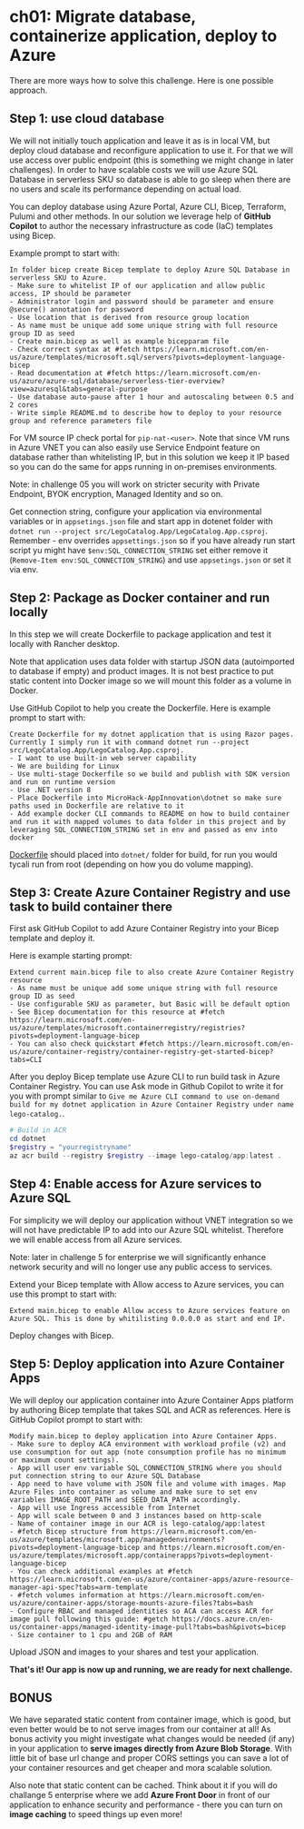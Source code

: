# ch01: Migrate database, containerize application, deploy to Azure
There are more ways how to solve this challenge. Here is one possible approach.

## Step 1: use cloud database
We will not initially touch application and leave it as is in local VM, but deploy cloud database and reconfigure application to use it. For that we will use access over public endpoint (this is something we might change in later challenges). In order to have scalable costs we will use Azure SQL Database in serverless SKU so database is able to go sleep when there are no users and scale its performance depending on actual load.

You can deploy database using Azure Portal, Azure CLI, Bicep, Terraform, Pulumi and other methods. In our solution we leverage help of **GitHub Copilot** to author the necessary infrastructure as code (IaC) templates using Bicep.

Example prompt to start with:
```
In folder bicep create Bicep template to deploy Azure SQL Database in serverless SKU to Azure. 
- Make sure to whitelist IP of our application and allow public access, IP should be parameter
- Administrator login and password should be parameter and ensure @secure() annotation for password
- Use location that is derived from resource group location
- As name must be unique add some unique string with full resource group ID as seed
- Create main.bicep as well as example bicepparam file
- Check correct syntax at #fetch https://learn.microsoft.com/en-us/azure/templates/microsoft.sql/servers?pivots=deployment-language-bicep
- Read documentation at #fetch https://learn.microsoft.com/en-us/azure/azure-sql/database/serverless-tier-overview?view=azuresql&tabs=general-purpose
- Use database auto-pause after 1 hour and autoscaling between 0.5 and 2 cores
- Write simple README.md to describe how to deploy to your resource group and reference parameters file
```

For VM source IP check portal for ```pip-nat-<user>```. Note that since VM runs in Azure VNET you can also easily use Service Endpoint feature on database rather than whitelisting IP, but in this solution we keep it IP based so you can do the same for apps running in on-premises environments.

Note: in challenge 05 you will work on stricter security with Private Endpoint, BYOK encryption, Managed Identity and so on.

Get connection string, configure your application via environmental variables or in ```appsetings.json``` file and start app in dotenet folder with ```dotnet run --project src/LegoCatalog.App/LegoCatalog.App.csproj```. Remember - env overrides ```appsettings.json``` so if you have already run start script yu might have ```$env:SQL_CONNECTION_STRING``` set either remove it (```Remove-Item env:SQL_CONNECTION_STRING```) and use ```appsetings.json``` or set it via env.

## Step 2: Package as Docker container and run locally
In this step we will create Dockerfile to package application and test it locally with Rancher desktop.

Note that application uses data folder with startup JSON data (autoimported to database if empty) and product images. It is not best practice to put static content into Docker image so we will mount this folder as a volume in Docker.

Use GitHub Copilot to help you create the Dockerfile. Here is example prompt to start with:
```
Create Dockerfile for my dotnet application that is using Razor pages. Currently I simply run it with command dotnet run --project src/LegoCatalog.App/LegoCatalog.App.csproj. 
- I want to use built-in web server capability
- We are building for Linux
- Use multi-stage Dockerfile so we build and publish with SDK version and run on runtime version
- Use .NET version 8
- Place Dockerfile into MicroHack-AppInnovation\dotnet so make sure paths used in Dockerfile are relative to it
- Add example docker CLI commands to README on how to build container and run it with mapped volumes to data folder in this project and by leveraging SQL_CONNECTION_STRING set in env and passed as env into docker
```

[Dockerfile](./Dockerfile) should placed into ```dotnet/``` folder for build, for run you would tycali run from root (depending on how you do volume mapping).

## Step 3: Create Azure Container Registry and use task to build container there
First ask GitHub Copilot to add Azure Container Registry into your Bicep template and deploy it.

Here is example starting prompt:
```
Extend current main.bicep file to also create Azure Container Registry resource
- As name must be unique add some unique string with full resource group ID as seed
- Use configurable SKU as parameter, but Basic will be default option
- See Bicep documentation for this resource at #fetch https://learn.microsoft.com/en-us/azure/templates/microsoft.containerregistry/registries?pivots=deployment-language-bicep
- You can also check quickstart #fetch https://learn.microsoft.com/en-us/azure/container-registry/container-registry-get-started-bicep?tabs=CLI
```

After you deploy Bicep template use Azure CLI to run build task in Azure Container Registry. You can use Ask mode in Github Copilot to write it for you with prompt similar to ```Give me Azure CLI command to use on-demand build for my dotnet application in Azure Container Registry under name lego-catalog.```.

```powershell
# Build in ACR
cd dotnet
$registry = "yourregistryname"
az acr build --registry $registry --image lego-catalog/app:latest .
```

## Step 4: Enable access for Azure services to Azure SQL
For simplicity we will deploy our application without VNET integration so we will not have predictable IP to add into our Azure SQL whitelist. Therefore we will enable access from all Azure services.

Note: later in challenge 5 for enterprise we will significantly enhance network security and will no longer use any public access to services.

Extend your Bicep template with Allow access to Azure services, you can use this prompt to start with:
```
Extend main.bicep to enable Allow access to Azure services feature on Azure SQL. This is done by whitilisting 0.0.0.0 as start and end IP.
```

Deploy changes with Bicep.

## Step 5: Deploy application into Azure Container Apps
We will deploy our application container into Azure Container Apps platform by authoring Bicep template that takes SQL and ACR as references. Here is GitHub Copilot prompt to start with:

```
Modify main.bicep to deploy application into Azure Container Apps.
- Make sure to deploy ACA environment with workload profile (v2) and use consumption for out app (note consumption profile has no minimum or maximum count settings).
- App will user env variable SQL_CONNECTION_STRING where you should put connection string to our Azure SQL Database
- App need to have volume with JSON file and volume with images. Map Azure Files into container as volume and make sure to set env variables IMAGE_ROOT_PATH and SEED_DATA_PATH accordingly.
- App will use Ingress accessible from Internet
- App will scale between 0 and 3 instances based on http-scale
- Name of container image in our ACR is lego-catalog/app:latest
- #fetch Bicep structure from https://learn.microsoft.com/en-us/azure/templates/microsoft.app/managedenvironments?pivots=deployment-language-bicep and https://learn.microsoft.com/en-us/azure/templates/microsoft.app/containerapps?pivots=deployment-language-bicep
- You can check additional examples at #fetch https://learn.microsoft.com/en-us/azure/container-apps/azure-resource-manager-api-spec?tabs=arm-template
- #fetch volumes information at https://learn.microsoft.com/en-us/azure/container-apps/storage-mounts-azure-files?tabs=bash
- Configure RBAC and managed identities so ACA can access ACR for image pull following this guide: #getch https://docs.azure.cn/en-us/container-apps/managed-identity-image-pull?tabs=bash&pivots=bicep
- Size container to 1 cpu and 2GB of RAM
```

Upload JSON and images to your shares and test your application.


**That's it! Our app is now up and running, we are ready for next challenge.**

## BONUS
We have separated static content from container image, which is good, but even better would be to not serve images from our container at all! As bonus activity you might investigate what changes would be needed (if any) in your application to **serve images directly from Azure Blob Storage**. With little bit of base url change and proper CORS settings you can save a lot of your container resources and get cheaper and mora scalable solution.

Also note that static content can be cached. Think about it if you will do challange 5 enterprise where we add **Azure Front Door** in front of our application to enhance security and performance - there you can turn on **image caching** to speed things up even more!
